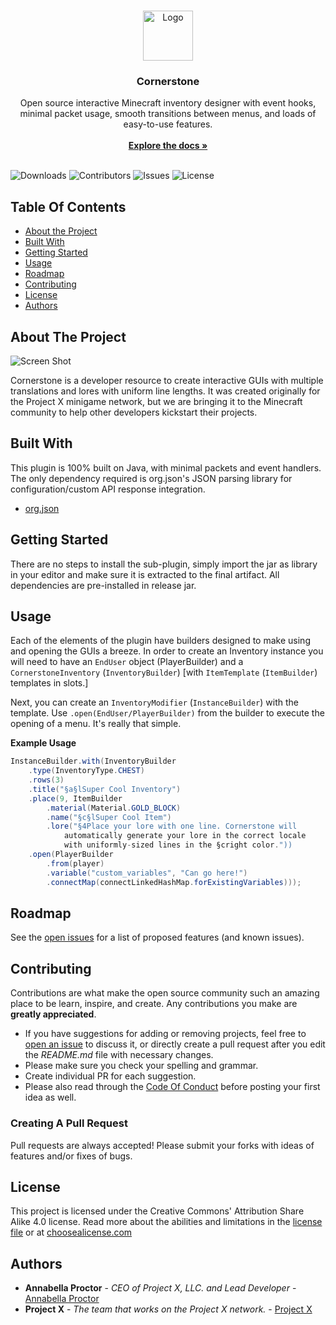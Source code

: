 <br/>
<p align="center">
  <a href="https://github.com/Network-Name/cornerstone">
    <img src="https://i.imgur.com/c9iUy1R.png" alt="Logo" width="80" height="80">
  </a>

  <h3 align="center">Cornerstone</h3>

  <p align="center">
    Open source interactive Minecraft inventory designer with event hooks, minimal packet usage, smooth transitions between menus, and loads of easy-to-use features.
    <br/>
    <br/>
    <a href="https://github.com/Network-Name/cornerstone"><strong>Explore the docs »</strong></a>
    <br/>
    <br/>
  </p>
</p>

![Downloads](https://img.shields.io/github/downloads/Network-Name/cornerstone/total) ![Contributors](https://img.shields.io/github/contributors/Network-Name/cornerstone?color=dark-green) ![Issues](https://img.shields.io/github/issues/Network-Name/cornerstone) ![License](https://img.shields.io/github/license/Network-Name/cornerstone) 

## Table Of Contents

* [About the Project](#about-the-project)
* [Built With](#built-with)
* [Getting Started](#getting-started)
* [Usage](#usage)
* [Roadmap](#roadmap)
* [Contributing](#contributing)
* [License](#license)
* [Authors](#authors)

## About The Project

![Screen Shot](https://i.ytimg.com/vi/AeS0zzz38W0/maxresdefault.jpg)

Cornerstone is a developer resource to create interactive GUIs with multiple translations and lores with uniform line lengths. It was created originally for the Project X minigame network, but we are bringing it to the Minecraft community to help other developers kickstart their projects.

## Built With

This plugin is 100% built on Java, with minimal packets and event handlers. The only dependency required is org.json's JSON parsing library for configuration/custom API response integration.

* [org.json](https://json.org/json-en.html)

## Getting Started

There are no steps to install the sub-plugin, simply import the jar as library in your editor and make sure it is extracted to the final artifact. All dependencies are pre-installed in release jar.

## Usage

Each of the elements of the plugin have builders designed to make using and opening the GUIs a breeze. In order to create an Inventory instance you will need to have an `EndUser` object (PlayerBuilder) and a `CornerstoneInventory` (`InventoryBuilder`) [with `ItemTemplate` (`ItemBuilder`) templates in slots.]

Next, you can create an `InventoryModifier` (`InstanceBuilder`) with the template. Use ```.open(EndUser/PlayerBuilder)``` from the builder to execute the opening of a menu. It's really that simple.

**Example Usage**
```java
InstanceBuilder.with(InventoryBuilder
    .type(InventoryType.CHEST)
    .rows(3)
    .title("§a§lSuper Cool Inventory")
    .place(9, ItemBuilder
        .material(Material.GOLD_BLOCK)
        .name("§c§lSuper Cool Item")
        .lore("§4Place your lore with one line. Cornerstone will
            automatically generate your lore in the correct locale
            with uniformly-sized lines in the §cright color."))
    .open(PlayerBuilder
        .from(player)
        .variable("custom_variables", "Can go here!")
        .connectMap(connectLinkedHashMap.forExistingVariables)));
```

## Roadmap

See the [open issues](https://github.com/Network-Name/cornerstone/issues) for a list of proposed features (and known issues).

## Contributing

Contributions are what make the open source community such an amazing place to be learn, inspire, and create. Any contributions you make are **greatly appreciated**.
* If you have suggestions for adding or removing projects, feel free to [open an issue](https://github.com/Network-Name/cornerstone/issues/new) to discuss it, or directly create a pull request after you edit the *README.md* file with necessary changes.
* Please make sure you check your spelling and grammar.
* Create individual PR for each suggestion.
* Please also read through the [Code Of Conduct](https://github.com/Network-Name/cornerstone/blob/main/CODE_OF_CONDUCT.md) before posting your first idea as well.

### Creating A Pull Request

Pull requests are always accepted! Please submit your forks with ideas of features and/or fixes of bugs.

## License

This project is licensed under the Creative Commons' Attribution Share Alike 4.0 license. Read more about the abilities and limitations in the [license file](LICENSE) or at [choosealicense.com](https://choosealicense.com/licenses/cc-by-sa-4.0/)

## Authors

* **Annabella Proctor** - *CEO of Project X, LLC. and Lead Developer* - [Annabella Proctor](https://github.com/annabellaproctor)
* **Project X** - *The team that works on the Project X network.* - [Project X](https://github.com/Network-Name)